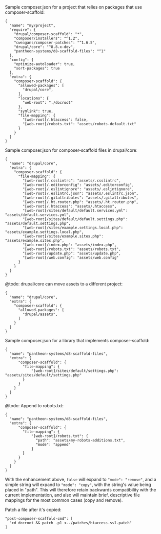 Sample composer.json for a project that relies on packages that use composer-scaffold:
```
{
  "name": "my/project",
  "require": {
    "drupal/composer-scaffold": "*",
    "composer/installers": "^1.2",
    "cweagans/composer-patches": "^1.6.5",
    "drupal/core": "^8.8.x-dev",
    "pantheon-systems/d8-scaffold-files": "^1"
  },
  "config": {
    "optimize-autoloader": true,
    "sort-packages": true
  },
  "extra": {
    "composer-scaffold": {
      "allowed-packages": [
        "drupal/core",
      ],
      "locations": {
        "web-root": "./docroot"
      },
      "symlink": true,
      "file-mapping": {
        "[web-root]/.htaccess": false,
        "[web-root]/robots.txt": "assets/robots-default.txt"
      }
    }
  }
}
```

Sample composer.json for composer-scaffold files in drupal/core:

```
{
  "name": "drupal/core",
  "extra": {
    "composer-scaffold": {
      "file-mapping": {
        "[web-root]/.csslintrc": "assets/.csslintrc",
        "[web-root]/.editorconfig": "assets/.editorconfig",
        "[web-root]/.eslintignore": "assets/.eslintignore",
        "[web-root]/.eslintrc.json": "assets/.eslintrc.json",
        "[web-root]/.gitattributes": "assets/.gitattributes",
        "[web-root]/.ht.router.php": "assets/.ht.router.php",
        "[web-root]/.htaccess": "assets/.htaccess",
        "[web-root]/sites/default/default.services.yml": "assets/default.services.yml",
        "[web-root]/sites/default/default.settings.php": "assets/default.settings.php",
        "[web-root]/sites/example.settings.local.php": "assets/example.settings.local.php",
        "[web-root]/sites/example.sites.php": "assets/example.sites.php",
        "[web-root]/index.php": "assets/index.php",
        "[web-root]/robots.txt": "assets/robots.txt",
        "[web-root]/update.php": "assets/update.php",
        "[web-root]/web.config": "assets/web.config"
      }
    }
  }
}
```

@todo: drupal/core can move assets to a different project:

```
{
  "name": "drupal/core",
  "extra": {
    "composer-scaffold": {
      "allowed-packages": [
        "drupal/assets",
      ]
    }
  }
}
```

Sample composer.json for a library that implements composer-scaffold:

```
{
  "name": "pantheon-systems/d8-scaffold-files",
  "extra": {
      "composer-scaffold": {
        "file-mapping": {
            "[web-root]/sites/default/settings.php": "assets/sites/default/settings.php"
        }
      }
    }
  }
}
```

@todo: Append to robots.txt:

```
{
  "name": "pantheon-systems/d8-scaffold-files",
  "extra": {
      "composer-scaffold": {
        "file-mapping": {
            "[web-root]/robots.txt": {
              "path": "assets/my-robots-additions.txt",
              "mode": "append"
            }
        }
      }
    }
  }
}
```

With the enhancement above, `false` will expand to `"mode": "remove"`, and a simple string will expand to `"mode": "copy"`, with the string's value being placed in "path". This will therefore retain backwards compatibility with the current implementation, and also will maintain brief, descriptive file mappings for the most common cases (copy and remove).

Patch a file after it's copied:

```
"post-composer-scaffold-cmd": [
  "cd docroot && patch -p1 <../patches/htaccess-ssl.patch"
]
```